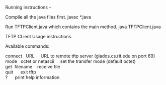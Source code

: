 Running instructions - 

Compile all the java files first.
javac *.java

Run TFTPClient.java which contains the main method.
java TFTPClient.java


TFTP CLient Usage instructions.

Available commands:

connect &nbsp; URL &nbsp;&nbsp;&nbsp;                 URL to remote tftp server (glados.cs.rit.edu on port 69) <br>
mode &nbsp;			  octet or netascii &nbsp;&nbsp;&nbsp;   set the transfer mode (default octet) <br>
get&nbsp;       filename&nbsp;&nbsp;&nbsp;			      receive file <br>
quit&nbsp;&nbsp;&nbsp;&nbsp;&nbsp;		  	                    exit tftp <br>
? &nbsp;&nbsp;&nbsp;&nbsp;	                          print help information <br>


